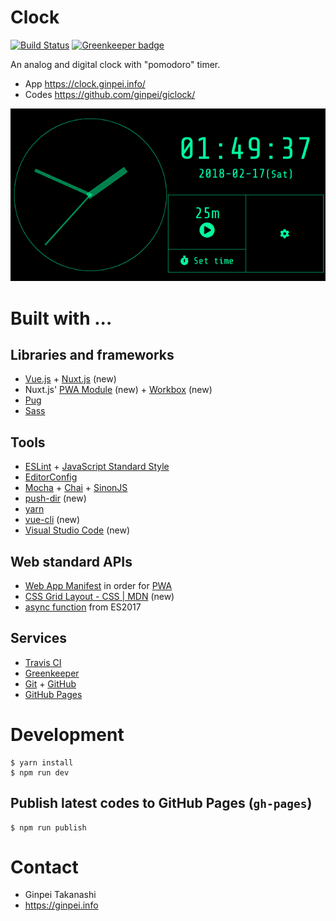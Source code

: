 # Clock

[![Build Status](https://travis-ci.org/ginpei/giclock.svg?branch=master)](https://travis-ci.org/ginpei/giclock)
[![Greenkeeper badge](https://badges.greenkeeper.io/ginpei/giclock.svg)](https://greenkeeper.io/)

An analog and digital clock with "pomodoro" timer.

- App https://clock.ginpei.info/
- Codes https://github.com/ginpei/giclock/

![Analog clock on the left side, digital clock and buttons on the right side](doc/screenshot.png)

# Built with ...

## Libraries and frameworks

- [Vue.js](https://vuejs.org/) + [Nuxt.js](https://nuxtjs.org/) (new)
- Nuxt.js' [PWA Module](https://github.com/nuxt-community/pwa-module) (new) + [Workbox](https://developers.google.com/web/tools/workbox/) (new)
- [Pug](https://pugjs.org/api/getting-started.html)
- [Sass](https://sass-lang.com/)

## Tools

- [ESLint](https://eslint.org/) + [JavaScript Standard Style](https://standardjs.com/)
- [EditorConfig](http://editorconfig.org/)
- [Mocha](https://mochajs.org/) + [Chai](http://chaijs.com/) + [SinonJS](http://sinonjs.org/)
- [push-dir](https://github.com/L33T-KR3W/push-dir) (new)
- [yarn](https://yarnpkg.com/)
- [vue-cli](https://github.com/vuejs/vue-cli) (new)
- [Visual Studio Code](https://code.visualstudio.com/) (new)

## Web standard APIs

- [Web App Manifest](https://developer.mozilla.org/en-US/docs/Web/Manifest) in order for [PWA](https://developer.mozilla.org/en-US/Apps/Progressive)
- [CSS Grid Layout - CSS | MDN](https://developer.mozilla.org/en-US/docs/Web/CSS/CSS_Grid_Layout) (new)
- [async function](https://developer.mozilla.org/en-US/docs/Web/JavaScript/Reference/Statements/async_function) from ES2017

## Services

- [Travis CI](https://travis-ci.org/)
- [Greenkeeper](https://greenkeeper.io/)
- [Git](https://git-scm.com/) + [GitHub](https://github.com/)
- [GitHub Pages](https://pages.github.com/)

# Development

```console
$ yarn install
$ npm run dev
```

## Publish latest codes to GitHub Pages (`gh-pages`)

```console
$ npm run publish
```

# Contact

- Ginpei Takanashi
- https://ginpei.info
